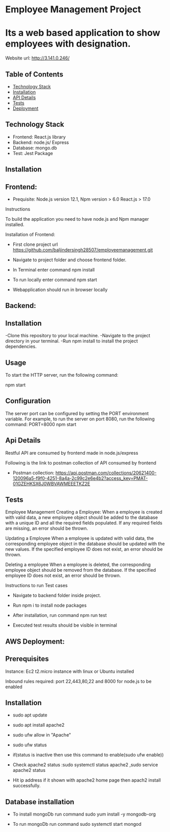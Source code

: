 
# Employee Management Project

# Its a web based application to show employees with designation.

Website url: http://3.141.0.246/

## Table of Contents

- [Technology Stack](#technologystack)
- [Installation](#installation)
- [API Details](#api)
- [Tests](#test)
- [Deployment](#deployment)

## Technology Stack
- Frontend: React.js library
- Backend: node.js/ Express
- Database: mongo.db
- Test: Jest Package

## Installation
## Frontend:
- Prequisite: Node.js version 12.1,
              Npm version > 6.0
              React.js > 17.0
              
Instructions 

To build the application you need to have node.js and Npm manager installed.

Installation of Frontend:

- First clone project url  https://github.com/baljindersingh28507/employeemanagement.git

- Navigate to project folder and choose frontend folder.

- In Terminal enter command  npm install

- To run locally enter command npm start

- Webapplication should run in browser locally


## Backend:

## Installation

-Clone this repository to your local machine.
-Navigate to the project directory in your terminal.
-Run npm install to install the project dependencies.

## Usage

To start the HTTP server, run the following command:

npm start

## Configuration 
The server port can be configured by setting the PORT environment variable. For example, to run the server on port 8080, run the following command:
PORT=8000 npm start



## Api Details

Restful API are consumed by frontend made in node.js/express

Following is the link to postman collection of API consumed by frontend
- Postman collection: https://api.postman.com/collections/20621400-120096a5-f9f0-4251-8a4a-2c99c2e6e4b2?access_key=PMAT-01GZEHKSX6J0WBVAWMEEETKZ2E

## Tests

Employee Management
Creating a Employee: When a employee is created with valid data, a new employee object should be added to the database with a unique ID and all the required fields populated. If any required fields are missing, an error should be thrown.

Updating a Employee
When a employee is updated with valid data, the corresponding  employee object in the database should be updated with the new values. If the specified employee ID does not exist, an error should be thrown.

Deleting a employee 
When a employee is deleted, the corresponding employee object should be removed from the database. If the specified employee ID does not exist, an error should be thrown.

Instructions to run Test cases

- Navigate to backend folder inside project.

- Run npm i to install node packages

- After installation, run command npm run test

- Executed test results should be visible in terminal

## AWS Deployment:

## Prerequisites
Instance: Ec2 t2.micro instance with linux or Ubuntu installed

Inbound rules required: port 22,443,80,22 and 8000 for node.js to be enabled

## Installation

 - sudo apt update
 
 - sudo apt install apache2
 
 - sudo ufw allow in "Apache"
 
 - sudo ufw status
 
 - if(status is inactive then use this command to enable(sudo ufw enable))
 
 - Check apache2 status :sudo systemctl status apache2 ,sudo service apache2 status

 - Hit ip address if it shown with apache2 home page then apach2 install successfully.
 

## Database installation

-  To install mongoDb run command sudo yum install -y mongodb-org

- To run mongoDb run command sudo systemctl start mongod

